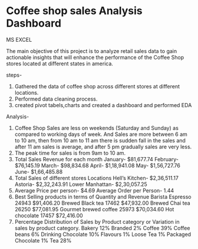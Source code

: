 # Coffee shop sales Analysis Dashboard
MS EXCEL

The main objective of this project is to analyze retail sales data to gain actionable insights that will enhance the performance of the Coffee Shop stores located at different states in america.

steps-
1. Gathered the data of coffee shop across different stores at different locations.
2. Performed data cleaning process.
3. created pivot tabels,charts and created a dashboard and performed EDA

Analysis-
1. Coffee Shop Sales are less on weekends (Saturday and Sunday) as compared to working days of week. And Sales are more between 6 am to 10 am, then from 10 am to 11 am there is sudden fall in the sales and after 11 am sales is average, and after 5 pm gradually sales are very less.
2. The peak time for sales is from 9am to 10 am.
3. Total Sales Revenue for each month
January- $81,677.74
February- $76,145.19
March- $98,834.68
April- $1,18,941.08
May- $1,56,727.76
June- $1,66,485.88
4. Total Sales of different stores Locations
Hell’s Kitchen- $2,36,511.17
Astoria- $2,32,243.91
Lower Manhattan- $2,30,057.25
5. Average Price per person- $4.69
Average Order per Person- 1.44
6. Best Selling products in terms of Quantity and Revenue
Barista Espresso 24943 $91,406.20
Brewed Black tea 17462 $47,932.00
Brewed Chai tea 26250 $77,081.95
Gourmet brewed coffee 25973 $70,034.60
Hot chocolate 17457 $72,416.00
7. Percentage Distribution of Sales by Product category or Variation in sales by product category.
Bakery 12%
Branded 2%
Coffee 39%
Coffee beans 6%
Drinking Chocolate 10%
Flavours 1%
Loose Tea 1%
Packaged Chocolate 1%
Tea 28%   
